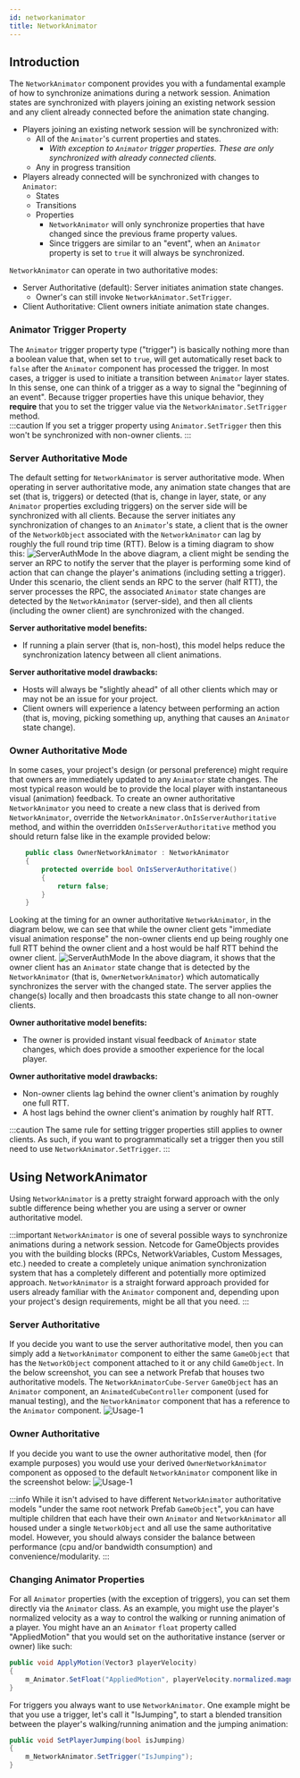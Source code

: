 ```yaml
---
id: networkanimator
title: NetworkAnimator
---
```

## Introduction
The `NetworkAnimator` component provides you with a fundamental example of how to synchronize animations during a network session.  Animation states are synchronized with players joining an existing network session and any client already connected before the animation state changing.
- Players joining an existing network session will be synchronized with:
    - All of the `Animator`'s current properties and states.
        - _With exception to `Animator` trigger properties.  These are only synchronized with already connected clients._
    - Any in progress transition
- Players already connected will be synchronized with changes to `Animator`:
    - States
    - Transitions
    - Properties
        - `NetworkAnimator` will only synchronize properties that have changed since the previous frame property values.
        - Since triggers are similar to an "event", when an `Animator` property is set to `true` it will always be synchronized.

`NetworkAnimator` can operate in two authoritative modes:
- Server Authoritative (default): Server initiates animation state changes.
    - Owner's can still invoke `NetworkAnimator.SetTrigger`.
- Client Authoritative: Client owners initiate animation state changes.

### Animator Trigger Property
The `Animator` trigger property type ("trigger") is basically nothing more than a boolean value that, when set to `true`, will get automatically reset back to `false` after the `Animator` component has processed the trigger. In most cases, a trigger is used to initiate a transition between `Animator` layer states. In this sense, one can think of a trigger as a way to signal the "beginning of an event". Because trigger properties have this unique behavior, they **require** that you to set the trigger value via the `NetworkAnimator.SetTrigger` method.  
:::caution
If you set a trigger property using `Animator.SetTrigger` then this won't be synchronized with non-owner clients.
:::

### Server Authoritative Mode
The default setting for `NetworkAnimator` is server authoritative mode.  When operating in server authoritative mode, any animation state changes that are set (that is, triggers) or detected (that is, change in layer, state, or any `Animator` properties excluding triggers) on the server side will be synchronized with all clients.  Because the server initiates any synchronization of changes to an `Animator`'s state, a client that is the owner of the `NetworkObject` associated with the `NetworkAnimator` can lag by roughly the full round trip time (RTT).  Below is a timing diagram to show this:
![ServerAuthMode](Images/NetworkAnimatorServerAuthTiming.png)
In the above diagram, a client might be sending the server an RPC to notify the server that the player is performing some kind of action that can change the player's animations (including setting a trigger). Under this scenario, the client sends an RPC to the server (half RTT), the server processes the RPC, the associated `Animator` state changes are detected by the `NetworkAnimator` (server-side), and then all clients (including the owner client) are synchronized with the changed.  

**Server authoritative model benefits:**
- If running a plain server (that is, non-host), this model helps reduce the synchronization latency between all client animations.

**Server authoritative model drawbacks:**
- Hosts will always be "slightly ahead" of all other clients which may or may not be an issue for your project.
- Client owners will experience a latency between performing an action (that is, moving, picking something up, anything that causes an `Animator` state change).

### Owner Authoritative Mode
In some cases, your project's design (or personal preference) might require that owners are immediately updated to any `Animator` state changes.  The most typical reason would be to provide the local player with instantaneous visual (animation) feedback.  To create an owner authoritative `NetworkAnimator` you need to create a new class that is derived from `NetworkAnimator`, override the `NetworkAnimator.OnIsServerAuthoritative` method, and within the overridden `OnIsServerAuthoritative` method you should return false like in the example provided below:
```csharp
    public class OwnerNetworkAnimator : NetworkAnimator
    {
        protected override bool OnIsServerAuthoritative()
        {
            return false;
        }
    }
```
Looking at the timing for an owner authoritative `NetworkAnimator`, in the diagram below, we can see that while the owner client gets "immediate visual animation response" the non-owner clients end up being roughly one full RTT behind the owner client and a host would be half RTT behind the owner client.
![ServerAuthMode](Images/NetworkAnimatorOwnerAuthTiming.png)
In the above diagram, it shows that the owner client has an `Animator` state change that is detected by the `NetworkAnimator` (that is, `OwnerNetworkAnimator`) which automatically synchronizes the server with the changed state.  The server applies the change(s) locally and then broadcasts this state change to all non-owner clients. 

**Owner authoritative model benefits:**
- The owner is provided instant visual feedback of `Animator` state changes, which does provide a smoother experience for the local player.

**Owner authoritative model drawbacks:**
- Non-owner clients lag behind the owner client's animation by roughly one full RTT.
- A host lags behind the owner client's animation by roughly half RTT.

:::caution
The same rule for setting trigger properties still applies to owner clients.  As such, if you want to programmatically set a trigger then you still need to use `NetworkAnimator.SetTrigger`.
:::

## Using NetworkAnimator
Using `NetworkAnimator` is a pretty straight forward approach with the only subtle difference being whether you are using a server or owner authoritative model.

:::important
`NetworkAnimator` is one of several possible ways to synchronize animations during a network session.  Netcode for GameObjects provides you with the building blocks (RPCs, NetworkVariables, Custom Messages, etc.) needed to create a completely unique animation synchronization system that has a completely different and potentially more optimized approach. `NetworkAnimator` is a straight forward approach provided for users already familiar with the `Animator` component and, depending upon your project's design requirements, might be all that you need.
:::

### Server Authoritative
If you decide you want to use the server authoritative model, then you can simply add a `NetworkAnimator` component to either the same `GameObject` that has the `NetworkObject` component attached to it or any child `GameObject`.  In the below screenshot, you can see a network Prefab that houses two authoritative models.  The `NetworkAnimatorCube-Server` `GameObject` has an `Animator` component, an `AnimatedCubeController` component (used for manual testing), and the `NetworkAnimator` component that has a reference to the `Animator` component. 
![Usage-1](Images/NetworkAnimatorUsage-1.png)

### Owner Authoritative
If you decide you want to use the owner authoritative model, then (for example purposes) you would use your derived `OwnerNetworkAnimator` component as opposed to the default `NetworkAnimator` component like in the screenshot below:
![Usage-1](Images/NetworkAnimatorUsage-2.png)

:::info
While it isn't advised to have different `NetworkAnimator` authoritative models "under the same root network Prefab `GameObject`", you can have multiple children that each have their own `Animator` and `NetworkAnimator` all housed under a single `NetworkObject` and all use the same authoritative model.  However, you should always consider the balance between performance (cpu and/or bandwidth consumption) and convenience/modularity.
:::

### Changing Animator Properties
For all `Animator` properties (with the exception of triggers), you can set them directly via the `Animator` class.  As an example, you might use the player's normalized velocity as a way to control the walking or running animation of a player.  You might have an an `Animator` `float` property called "AppliedMotion" that you would set on the authoritative instance (server or owner) like such:
```csharp
public void ApplyMotion(Vector3 playerVelocity)
{
    m_Animator.SetFloat("AppliedMotion", playerVelocity.normalized.magnitude);
}
```

For triggers you always want to use `NetworkAnimator`.  One example might be that you use a trigger, let's call it "IsJumping", to start a blended transition between the player's walking/running animation and the jumping animation:
```csharp
public void SetPlayerJumping(bool isJumping)
{
    m_NetworkAnimator.SetTrigger("IsJumping");
}
```



